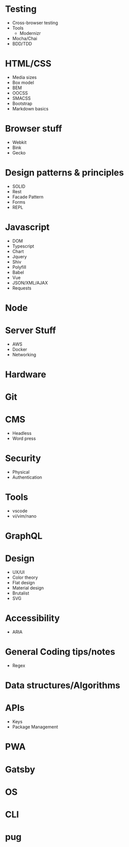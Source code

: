 # Testing

- Cross-browser testing
- Tools
    - Modernizr
- Mocha/Chai
- BDD/TDD

# HTML/CSS

- Media sizes
- Box model
- BEM
- OOCSS
- SMACSS
- Bootstrap
- Markdown basics

# Browser stuff

- Webkit
- Bink
- Gecko

# Design patterns & principles

- SOLID
- Rest
- Facade Pattern
- Forms
- REPL

# Javascript

- DOM
- Typescript
- Chart
- Jquery
- Shiv
- Polyfill
- Babel
- Vue
- JSON/XML/AJAX
- Requests

# Node

# Server Stuff

- AWS
- Docker
- Networking

# Hardware

# Git

# CMS

- Headless
- Word press

# Security

- Physical
- Authentication

# Tools

- vscode
- vi/vim/nano

# GraphQL

# Design

- UX/UI
- Color theory
- Flat design
- Material design
- Brutalist
- SVG

# Accessibility

- ARIA

# General Coding tips/notes

- Regex

# Data structures/Algorithms

# APIs

- Keys
- Package Management

# PWA

# Gatsby

# OS

# CLI

# pug
